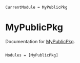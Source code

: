 ```@meta
CurrentModule = MyPublicPkg
```

# MyPublicPkg

Documentation for [MyPublicPkg](https://github.com/MyExampleOrg/MyPublicPkg.jl).

```@index
```

```@autodocs
Modules = [MyPublicPkg]
```
